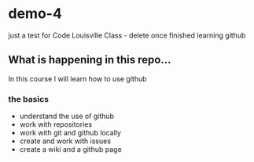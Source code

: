 # demo-4
just a test for Code Louisville Class - delete once finished learning github
## **What is happening in this repo...**
In this course I will learn how to use github

### the basics
- understand the use of github
- work with repositories
- work with git and github locally
- create and work with issues
- create a wiki and a github page
